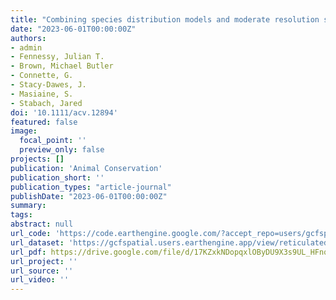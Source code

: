 ```yaml
---
title: "Combining species distribution models and moderate resolution satellite information to guide conservation programs for reticulated giraffe"
date: "2023-06-01T00:00:00Z"
authors:
- admin 
- Fennessy, Julian T. 
- Brown, Michael Butler 
- Connette, G. 
- Stacy‐Dawes, J. 
- Masiaine, S.
- Stabach, Jared
doi: '10.1111/acv.12894'
featured: false
image:
  focal_point: ''
  preview_only: false
projects: []
publication: 'Animal Conservation'
publication_short: ''
publication_types: "article-journal"
publishDate: "2023-06-01T00:00:00Z"
summary: 
tags: 
abstract: null
url_code: 'https://code.earthengine.google.com/?accept_repo=users/gcfspatial/RetGirManuscript'
url_dataset: 'https://gcfspatial.users.earthengine.app/view/reticulatedgiraffesdm'
url_pdf: https://drive.google.com/file/d/17KZxkNDopqxlOByDU9X3s9UL_HFnqqiq/view
url_project: ''
url_source: ''
url_video: ''
---
```



